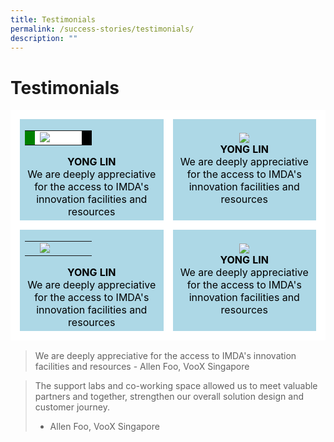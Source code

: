 ```yaml
---
title: Testimonials
permalink: /success-stories/testimonials/
description: ""
---
```

<h1>Testimonials</h1>

<table style="border-style: hidden">
	<tr>
		<td style="color: black; background: lightblue; border: 15px solid white; width:50%; text-align: center; vertical-align: middle;">
			<table>
				<tr>
					<td style="background: green; width:15%;"></td>
					<td style="background: white;"><img src="https://drive.google.com/uc?export=view&amp;id=1nKE-YFY-PufTyQlZJ3x0sMxgpMcB5uQS"></td>
					<td style="background: black; width:15%;"></td>
				</tr>
			</table>
			<b style="text-align: center">YONG LIN</b>
			<br>We are deeply appreciative for the access to IMDA's innovation facilities and resources
		</td>
		<td style="color: black; background: lightblue; border: 15px solid white; width:50%; text-align: center; vertical-align: middle;">
			<img src="https://drive.google.com/uc?export=view&amp;id=1bEYynJe9TeeuBWUnKPbtLq0pEjigc5hN">
			<br><b style="text-align: center">YONG LIN</b>
			<br>We are deeply appreciative for the access to IMDA's innovation facilities and resources
		</td>
	</tr>
	<tr>
		<td style="color: black; background: lightblue; border: 15px solid white; width:50%; text-align: center;">
			<table>
				<tr>
					<td style="width:15%;"></td>
					<td><img src="https://drive.google.com/uc?export=view&amp;id=1nKE-YFY-PufTyQlZJ3x0sMxgpMcB5uQS"></td>
					<td style="width:15%;"></td>
				</tr>
			</table>
			<b style="text-align: center">YONG LIN</b>
			<br>We are deeply appreciative for the access to IMDA's innovation facilities and resources
		</td>
		<td style="color: black; background: lightblue; border: 15px solid white; width:50%; text-align: center; vertical-align: middle;">
			<img src="https://drive.google.com/uc?export=view&amp;id=1bEYynJe9TeeuBWUnKPbtLq0pEjigc5hN">
			<br><b style="text-align: center">YONG LIN</b>
			<br>We are deeply appreciative for the access to IMDA's innovation facilities and resources
		</td>
	</tr>
</table>

<blockquote>
We are deeply appreciative for the access to IMDA's innovation facilities and resources
- Allen Foo, VooX Singapore
</blockquote>

> The support labs and co-working space allowed us to meet valuable partners and together, strengthen our overall solution design and customer journey.
>- Allen Foo, VooX Singapore